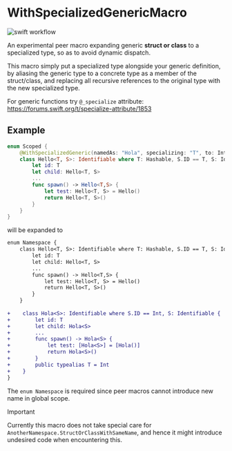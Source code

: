 # WithSpecializedGenericMacro

<img src="https://github.com/li3zhen1/SpecializedGenericMacros/actions/workflows/swift.yml/badge.svg" alt="swift workflow">

An experimental peer macro expanding generic **struct or class** to a specialized type, so as to avoid dynamic dispatch.

This macro simply put a specialized type alongside your generic definition, by aliasing the generic type to a concrete type as a member of the struct/class, and replacing all recursive references to the original type with the new specialized type.

For generic functions try `@_specialize` attribute: https://forums.swift.org/t/specialize-attribute/1853

## Example

```swift
enum Scoped {
    @WithSpecializedGeneric(namedAs: "Hola", specializing: "T", to: Int)
    class Hello<T, S>: Identifiable where T: Hashable, S.ID == T, S: Identifiable {
        let id: T
        let child: Hello<T, S>
        ...
        func spawn() -> Hello<T,S> {
            let test: Hello<T, S> = Hello()
            return Hello<T, S>()
        }
    }
}
```

will be expanded to

```diff
enum Namespace {
    class Hello<T, S>: Identifiable where T: Hashable, S.ID == T, S: Identifiable {
        let id: T
        let child: Hello<T, S>
        ...
        func spawn() -> Hello<T,S> {
            let test: Hello<T, S> = Hello()
            return Hello<T, S>()
        }
    }
    
+    class Hola<S>: Identifiable where S.ID == Int, S: Identifiable {
+        let id: T
+        let child: Hola<S>
+        ...
+        func spawn() -> Hola<S> {
+            let test: [Hola<S>] = [Hola()]
+            return Hola<S>()
+        }
+        public typealias T = Int
+    }
}
```

The `enum Namespace` is required since peer macros cannot introduce new name in global scope.

> [!IMPORTANT]
> Currently this macro does not take special care for `AnotherNamespace.StructOrClassWithSameName`, and hence it might introduce undesired code when encountering this.
